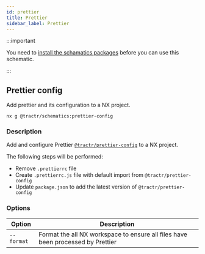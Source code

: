 ```yaml
---
id: prettier
title: Prettier
sidebar_label: Prettier
---
```


:::important

You need to [install the schamatics packages](./how-to) before you can use this schematic.

:::

## Prettier config

Add prettier and its configuration to a NX project.

```shell
nx g @tractr/schematics:prettier-config
```

### Description

Add and configure Prettier [`@tractr/prettier-config`](https://github.com/tractr/stack/tree/main/libs/config/prettier) to a NX project.

The following steps will be performed:

- Remove `.prettierrc` file
- Create `.prettierrc.js` file with default import from `@tractr/prettier-config`
- Update `package.json` to add the latest version of `@tractr/prettier-config`

### Options

| Option     | Description                                                                                                     |
| ---------- | --------------------------------------------------------------------------------------------------------------- |
| `--format` | Format the all NX workspace to ensure all files have been processed by Prettier                                 |
